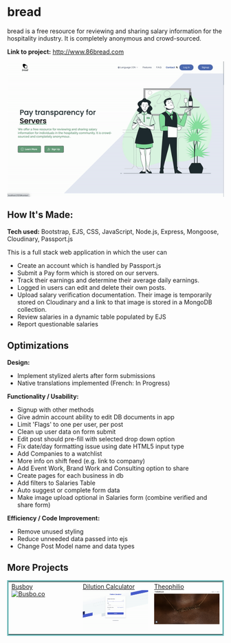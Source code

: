 # bread
bread is a free resource for reviewing and sharing salary information for the hospitality industry. It is completely anonymous and crowd-sourced.

**Link to project:** http://www.86bread.com
  <p align = 'center'>
<img align="center" src="https://github.com/WilliamPasternak/bread/blob/main/bread.gif" alt="bread project website">
</p>

## How It's Made:

**Tech used:** Bootstrap, EJS, CSS, JavaScript, Node.js, Express, Mongoose, Cloudinary, Passport.js 

This is a full stack web application in which the user can
- Create an account which is handled by Passport.js 
- Submit a Pay form which is stored on our servers.
- Track their earnings and determine their average daily earnings.
- Logged in users can edit and delete their own posts.
- Upload salary verification documentation. Their image is temporarily stored on Cloudinary and a link to that image is stored in a MongoDB collection.
- Review salaries in a dynamic table populated by EJS
- Report questionable salaries 

## Optimizations

**Design:**
- Implement stylized alerts after form submissions
- Native translations implemented (French: In Progress)

**Functionality / Usability:**
- Signup with other methods
- Give admin account ability to edit DB documents in app
- Limit 'Flags' to one per user, per post
- Clean up user data on form submit
- Edit post should pre-fill with selected drop down option
- Fix date/day formatting issue using date HTML5 input type
- Add Companies to a watchlist
- More info on shift feed (e.g. link to company)
- Add Event Work, Brand Work and Consulting option to share
- Create pages for each business in db
- Add filters to Salaries Table
- Auto suggest or complete form data
- Make image upload optional in Salaries form (combine verified and share form)

**Efficiency / Code Improvement:**
- Remove unused styling
- Reduce unneeded data passed into ejs
- Change Post Model name and data types

## More Projects
<table bordercolor="#66b2b2">
  <tr>
    <td width="33.3%"  style="align:center;" valign="top">
<a target="_blank" href="https://github.com/WilliamPasternak/busboy">Busboy</a>
        <br />
      <a target="_blank" href="https://github.com/WilliamPasternak/busboy">
            <img src="https://github.com/WilliamPasternak/busboy/blob/main/busyboy.gif" width="100%"  alt="Busbo.co"/>
        </a>
    </td>
    <td width="33.3%" valign="top">
<a target="_blank" href="https://github.com/WilliamPasternak/Dilution-Calculator">Dilution Calculator</a> 
      <br />
        <a target="_blank" href="https://github.com/WilliamPasternak/Dilution-Calculator">
          <img src="https://github.com/WilliamPasternak/Dilution-Calculator/raw/main/Dilution.gif" width="100%" alt="Matching Card Game"/>
        </a>
    </td>
    <td width="33.3%" valign="top">
<a target="_blank" href="https://github.com/WilliamPasternak/Theophilio">Theophilio</a> 
      <br />
        <a target="_blank" href="https://github.com/WilliamPasternak/Theophilio">
          <img src="https://github.com/WilliamPasternak/Theophilio/blob/main/Theophilio.png" width="100%" alt="Matching Card Game"/>
        </a>
    </td>


</table>



